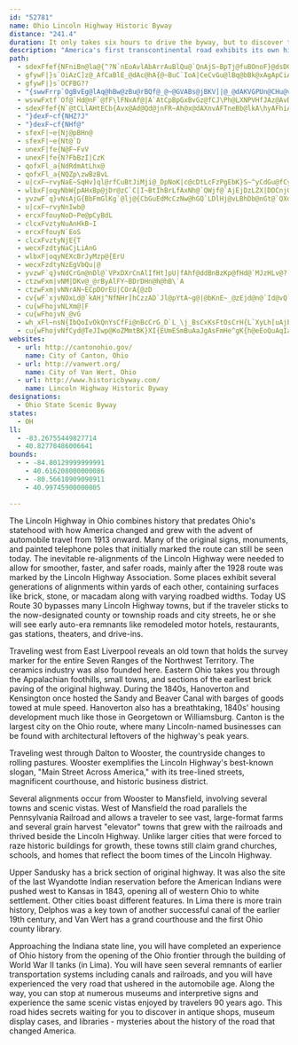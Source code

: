 ```yaml
---
id: "52781"
name: Ohio Lincoln Highway Historic Byway
distance: "241.4"
duration: It only takes six hours to drive the byway, but to discover the secrets of the byway, plan on spending two or three days on your trip.
description: "America's first transcontinental road exhibits its own history. From Indian moccasins to interstates, the Lincoln Highway has canal, railroad, vehicle, recreational, agricultural, and industrial history. Each town along the byway offers gems of the Lincoln Highway: old motor hotels, restaurants, signs, and Lincoln-named businesses. Along the way, original signage, monuments, and markers commemorate this road. Until the advent of the interstate highway system, this is how America traveled by car."
path:
  - sdexFfef{NFniBn@la@{^?N`nEoAvlAbArrAuBlQu@`QnAjS~BpTj@fuBOnoF}@dsDGvnA~@rgB}AvkEKtbCGdjBk@hmDw@xsC_BpoEM|z@yCtIJv{@lBzReAjoAl@nfCz@t}EPhrFUllFe@vlFw@`xB\ppBMdvBtAjvBbA~uB`AjgBrVhNrI`KxE~IrCrJbC`MhAlUq@hP^rfBExi@D`g@j@d{EKtKoAxe@GbLV|VnAv`@R|HDpHb@viD?ps@N`fAJtUHpx@YfSm@nNy@`NyBtSyCxRmj@f~CmBfLeAzHgA`K{AtR]hHa@`OIbW~@hzDH`t@YtG_@~DsNvoAUrEKdHTdzI?tTOpKw@fJe@jDo@dDoBbHaEdKs@lA_GnIiN`O_WbZyItJkAdAiRjTgc@~e@wKdNsG`K_KzP}ErHaPvWiQbZiBzDsAxDcBxGsAfHk@bFW|CUlIUxd@MjJGj\DlxAEd`BNlr@J~zBEv`@TpcBEzWH|INdGd@tGr@lFrB`K|EnNxArFdAxFXzBr@xJNfDDjX_@duFEv\ObJg@`J{@lIm@`EkBfJgE|MsElKaEjHsGnI{g@nf@qAdB}CxFmBdFwApFq@dE_@jDW|EuB~fFUvVc@bu@s@tT_BbTwCjWk_@zkCgIpj@o@rDiDpXkFj^oBtLsCvNcD`NcB~FiBfGgEhMqEfLcFtKsEzIsW~c@}A~B_Sx]wGnK{Ybg@kp@riAkOdWocB`vC}FnJeN`RqItMcZzj@cSj`@mr@tqAwQj\oM|SkIxNeOzZ_V|_@mNtWePpWoDlGo^ts@}IdPkD`I{B`H{BdIkKh]cMlc@
  - gfywF|}s`OiAzC]z@_AfCaBlE_@dAc@hA{@~BuC`IoA|CeCvGu@lBq@bBk@xAgApCiAvCq@jBUp@kAbDIPmAjDUn@Wn@Uh@eBxEMXCFiBbFUj@_@bAk@~ACDi@tACFSj@IRWp@[v@iArCw@nBm@~Au@jB}A`E_A~BQd@kA|CuAlD{@|BsAnDQb@O`@y@xB[x@e@lAw@xBa@fAm@~AYx@eCbHc@pAYv@Yt@Wp@Un@{AdEk@zAM`@q@rBg@hBY~@c@xBKh@Id@I^G^Kr@Kv@WjBGp@WbCE^UhBOfAKj@Mr@CLAD]`BYlA_@zAUv@Wz@Qh@ITi@xAe@rA[t@Ob@g@rAyA~Dk@|Ac@vA]lAQ~@WhACJOx@[lBe@~Bc@tB]vAQl@M`@eAvCIXmBpFyBlG}EjNk@~AITWr@eA|CYt@i@|A{DzKcFvNeB`FSj@{DzKgDvJkAbDg@tAs@tBs@tBcAtCaEhLSj@KZa@hAaApCaAnCe@vAg@tAoApDg@vAi@xAg@zA_AhC}@jC_AhC_AhC}@hC}@jC_AhCk@bBITKVkBlFu@vB_AjCeCbHSh@cAtCeAzCgAbDgA`Dy@|BaAlCsAxDyAdEYx@u@vBaApCyAdEaBxEmAjD{@dCa@jA{BnGqCbI}BrGkKfZ{E`Nc@lAqFzOcCbHg@zAwF~O_CnGmBtF{D`L{Mv_@sCdIoApDo@jBwBfGc@nAg@SWC}@Ee@C_C?{C?e@@M@W@kCDa@?kBABOmDCuB?yB@uB?eB?oBBuC@w@Dq@Ds@Fg@Fm@H]Dq@Lm@Lu@Rk@Vi@\s@h@Eh@
  - gfywF|}s`OCFBG??
  - "{swwFrrp`OgBvEg@lAq@hBw@zBu@rBQf@_@~@GVABs@jBKV]|@_@dAKVGPUn@CHu@vB_AhCMX_@|@sAvDQb@eAtCa@fA{@`CwB|Fk@zAKXQf@Uj@e@rAi@tAe@nAIV}@dCIRIPo@hBADQd@k@|AEJQf@i@zAIV_@`A"
  - wsvwFxtf`Of@`Hd@nF`@fF\lFNxAf@|A`AtCpBpGxBvGz@fCJ\Ph@LXNPVHfJAz@AvDA|@AhA?zCAfCAL?|D?bC?zB?@fFAlBBhBAdB?zAApDA|DAxD?pD@bE?pC?|@?nB?hBAzA@fJH??`@BtCAp@?hA?lB@tA?jF?nC?xBAjA?r@?T@^@t@HtCFpCDz@D~AB`ABp@?PANPjGFjB?T?PE\m@lD{GAaB?oB?yB@wA?oB@_B@kB@q@Aq@EoAO}@O}@So@Io@I_@Co@Ac@Ba@Dw@Ls@Po@Zu@b@C@_@Zc@`@UV]d@Yd@o@jAYx@U~@Ml@_@fCQrAWfCa@zDM~@OlAIr@_@vBOn@YjAk@dBi@pAg@nAcBjDUb@O^y@~A_AjBg@hAs@xAuBtE?@gB~Dq@zAo@xA{AdDc@jA
  - sdexFfef{N`@tCLlAHtECb{Avx@Ad@Qd@jnFR~Ah@x@dAXnvAFTneBb@lkA\hyAFhiAGbYF~l@Apo@Oba@cAv{ANzMOdeAExC_@d`B]~}@Y|iEFdE^~Dx@tDxDzLn@fDRxBHxDJ`j@B~k@|KfH`ThLl`B|{@aEtOQzCO`{B]~nBO`D}@fHQzE@rBfAbPHvDDbKy@h|Eo@ppAgAxaB_@~dAjVJaBdyFEn@KP_@VeL`AzA|[\tAd_@x`@b@p@Jj@m@ffIEtEe@zPDnGbAbYmBFfArGNpBJtFe@pcBCdfDUpi@?li@ZfjBLlwBT`kBr@nNNh~Ab@`lB?pUd@rsAXrFd@rE~@bFbArDhA|CjInQzA|DvBvG|BlInf@p_Ch@zC^xDNdCLhFTzuAi@tv@_A~bADdDNfDrBbST`Iu@dzAS~NAzGHfDn@`Ih@tD|Jrm@zI`n@NdDDpXLjDZlD|DpW`I~~@Cl@zDxf@NzCI|FDtBrAnJhBtThCtOvE~i@
  - "}dexF~cf{NHZ?J"
  - "}dexF~cf{NHf@"
  - sfexF|~e{Nj@pBHn@
  - sfexF|~e{Nt@`D
  - unexF|fe{N@F~FvV
  - unexF|fe{N?FbBzI|CzK
  - qofxFl_a{NdRdmAtLhx@
  - qofxFl_a{NQZp\zwBzBvL
  - u|cxF~rvyNaE~SqHv]ql@rfCuBtJiMji@_DpNoK|c@cDtLcFzPgEbK}S~^yCdGu@fCy@rDm@hHAlVFbo@FrJd@nQx@|Mn@xHhQ`jBd@fHLxFPdhCB~mCNflA?~_@d@jeBHdx@NlHRpDh@bF~ClSjE|ZrTjwA
  - wlbxF|oqyNbW{pAHxBp@jDr@zC`C|I~BtIhBrLfAxNh@`QWjf@`AjEjDzLZX|DDCnjGsyAl@LrfG?ti@PhlARxvBgl@FB`YVv`EXziCTpjAPrdCRz{A{QYgDN_C^}DhAyDrBsClBwBxByBnC_CxD
  - yvzwF`q}vNsAjG{BbFmGlKg`@lj@{CbGuEdMcCzNw@hGQ`LDlHj@vLBhDb@nGt@`QXdP|B|nENhIh@jNhI~|A\xEnA|JhDfKhBhBWdMIhMmA|WmBtNiGtZoCrM}Hf_@_Hnc@eCj_Ao@jbAy@dm@kAl~@w@lfAuZriAkT`x@oT|^co@b`AYf|@Ef{AmAncB@lZ{@|Vi`@`~AcA~g@Bdt@Dn_Bh@pvCXz}BF~_ARxu@}IfTk`@fk@gWb_@mAtBuCxGy@fCcBtGm@pCiAbHYdDQrLEdQ@|y@IzRu@p`@o@ln@_@|PiAbz@x@zrFPlWfF}NbUicAdE_T
  - u|cxF~rvyNnIwb@
  - ercxFfouyNoD~Pe@pCyBdL
  - clcxFvztyNuAnHkB~I
  - ercxFfouyN`EoS
  - clcxFvztyNjE{T
  - wecxFzdtyNaCjLiAnG
  - wlbxF|oqyNEXcBrJyMzp@{ErU
  - wecxFzdtyNzEgVbQu|@
  - yvzwF`q}vNdCrGn@nDl@`VPxDXrCnAlIfHt]pU|fAhf@ddBnBzKp@fHd@`MJzHLv@?`HYznB_@fj@EjSq@`UQlC]xBuArGiBbHqKp_@kJp^}BrHe@fCYlDHde@t@|JfC`I|Vb|@nBfFlExJx@lCz@xEzH`i@xQ~cAn@dDfFbRjIj^bKxd@jBbJnG|YfD|TrFfa@fTxnAZjA|B`FlBfChAvBr@`Df@rDl@zF~@tF~Lba@n@tDJpEu@faALTxWZKbZg@|t@Ipa@Uxd@BxWuFtZiE|WiWjxAsSn~@oQjv@eHlOmL~U}c@n_A{@xAeG|HoB|CqXzh@wMbRgAdBcDtHu@dCmBrJ{If`@oAnGsBlPoBtMyAzNsOnmAiB`SmCbSq@fDsS`u@kLfc@oN|t@i@pAi@x@}u@|x@oDnDiBbCi@tAka@f|AYl@_HfJeAnBgIdKmGhJ}EfGmWD?rDYR?~A@~ABPXH@rMEhKExAKr@O~@gBfFsAjJu@`DgFxVuNru@
  - ctzwFxm|vNM|DKv@_@rByAlFY~BDrDHn@h@hB\`A
  - ctzwFxm|vNNrAN~ECpDOrEU|COrA{@zD
  - cv{wF`xjvNOxLd@`kAHj^NfNHr]hCzzAD`Jl@pYtA~g@|@bKnE~_@zEjd@n@`Id@vQ`Bh`AdAzd@HrL
  - cu{wFhojvNLXm@|F
  - cu{wFhojvN_@vG
  - wh_xFl~nsN{IbQoIvOkQnYsCfFi@nBcCrG_D`L_\j_BsCxKsFtOsCrH{L`XyLh[uAjE_L~`@u^tlA{Q`o@iB~GiMfa@iYjbAyMze@mHzUot@zxBqIvYy@`BeMnTiPxYqHjN_CzEi@xA_@hBU|BIrACpa@_Al_@OlK?vu@D`BRdBnEbV\jCJxBKzm@Cd|@L`HbBdi@JbIeAndDOlJi@|GGhD[v`DSvVEfo@J~Gq@nKmBrLsC|Q_EpUyAdIgEtVaD`U{Ft`@f{@j@fHtAhHbFlOfZhOz\lBzGbDvSh@fP^vd@^~b@Hf`AWz]d@`m@v@bf@`@fXJbFbBnSv@`FjCnIjNt\~BjDdVvb@`Txc@zUrg@bPbZzBfFbNx`@|Pjj@zQth@tH~ShZjo@pTxd@~LhWz^zr@rI~O|ObZtWrf@lUph@~Svb@pOr\~FlLtDtI
  - cu{wFhojvNfCyd@TeJIwp@KoZMmtBK}XI{EUmESmBuAaJgAsFmHe^gK{h@eEoQuAqIaNuq@y@iGIyEJ{F\{Cp@cE`BwE^_A|AsClLiRrCeFrB{EfBsGhAaI`@sF|AkXb@}O?qGIuEc@mKyA}OeBgKcBmIkY{oAcAeFa@iCi@kF_@cKD_KlBeb@rDq{@^wLrAwY`AoWR}MEmd@NevDEgKc@}Oo@mOw@gNWqIIaK?eIHoQTgIxByb@^}NJsHg@yjDIwVI_`AcAcsGL_E^mGdEy_@VyDH}F]ow@y@mqABsk@S_oCUwLsBw\w@uIee@qbDkMq~@q\m}BmA{Jc@gFk@uLUsiA?}}@HuEn@aInAwIbA{EbD}KfE{KzN_b@xCsM~@uH^mJDuKw@_jBa@}uAGao@JsDb@qEpK}p@rA{Fd@qCfDkU`@yFFgECaDU_Ey@iF_AwDwBsFwWua@cGqKyCgEmEwHmCeGsAgFy@oFU_Bc@gGKaJ@_EHsClEebANiHDgLKkIOaEo@uJcBsO}AcJsXwyAyAuH}@qDsWivAcBaKsAgJu@}Je@sKMuNDgI\sJNgD~@mLbBeMbBsJ|EiQhAgD|CuHxBsElDsGbDeFxr@qbA~CcFbDqGfBcEnAwDrAiExBmJrAsIj@{Fr@}KN_F?mKYiJU_D_@yEs@oF_CuNgBwG}FsQcFkNyBiIsAmHy@gGc@aHOgPJih@NuPVu{@IoI_@}Jo@sJw@mHmNw_AeE}^e@uHKuECaG|Aqn@d@cJRmBt@{ErAsF~EgNtFaNvFwQhA_Gh@{Dd@uE^qI?ap@O_UOeIc@kKmIejAi@sLiC}qA_A{[N}Gi@eJUoUyBqWoAaaCRw`@fLk_DfHw`BSsq@?cb@~Cw|@jC_q@jEagAcI}i@wLon@wBkM_Io_@{@kRwBgO?wQbLgh@f@w[rIey@bB_SfEgh@bB{r@rIk_AbBkWR{JwLk_AqKohAyEoaAsIgpA_IogA?sXrDc`@zEod@nAoFf@_IzEs]`BuSxBiRnA{ER_DRsD~C_XjH_l@nFw`@nA{ObBoU~Cgh@jCgEf@sp@vA{h@^aJjBoVf@gIJeDlAer@X_d@Dml@MkHxLBHmCXaEn@eEt@aDzIwWbAaEt@eFzi@qsExBqN|VssAdBoIfBoHbC}I~b@ivAtA}GfAgIf@gJPaKgEoo@HoNIuIUiEY{BiMoy@c@uDU_EA{DZeHx@aGx@_DlAiDxA_DxB{CbTaUrf@og@bCiBdCuAve@cR`HsDt^mTnCmC~@oAnA_C|AkE|@yDtMcv@`@gCNuCKsDiAaH]sDOuTUaGuB}TgCmMUmBI_B?aBZsEVyAZeAr@gBbDaHdC_EfEyDfDaC|S{PnAmANe@yBme@m@{BmDsJyBgFeQq^mYse@oHcMmNia@oOwa@wI_WWyARsDvEc]@wDiEmk@o@aKyCgo@OeGFgAReAfEwPnFiVH{@FkFDwXNaEj@aGbBmIjF_ZhDkLlAcFn@eEhAq[t@uIt@aGf@eHD{DKuG]mHk@kGMsEBuET_FlDiWTiFXcW^mCb@qBnAyChPa]j@mBVcBJyA^_SX{E~@sKl@mEzAmKdIqWb@_CDyBEeAsCyR]eDHsDr@iNIsCoB{Ps@sCs@cL_LO{@Y{bAe_BaKgNcB{F{EkSuBsKcD}^uFah@W{DCyBIqZIyBOsBsBgHQmC@{{@AgASqA}AcDwEmIuBeDiAaAsSmHsAy@oAeAgB{BoBwCu@{B_@_CSuFOmAu@}BcBuAoAi@cC{Am@y@u@_B_@gAYsBMeBHuH|Byc@hAmPHgC?sF_@uPm@}HyA{N_@kByAaGqFgL_AkCu@iCg@yCaAuPy@wLa@kIG_i@DaqCZcEp@_Fz@mFvBoLh@_G?{Bs@q\OaMW{E[sDu@yEyBkIDyz@NoTEiNGs@i@iAeDiFcBmDe@}As@iD_@{FOmHDmi@?qnANaI?_U|DgA~@_AfEwFdOkUzLwPjKaPdC{CvCyBdHcDnAUxAKzR_@zLg@tC?vIq@|JAxN_@vHqA~By@vDaBfGgDfGyFrFgHtJiPjAeBdG{HfEaE|FmEbXuNvDeBrCeBtQuJvCsBrEmEnCgD~GoLrE_Kj@gBzJuUfYoo@jMoZlCiKt@gEp@uINyIIaEs@cO_@gEiAuQUeGG{C`FMfDe@nC_Ad]w_A|D_MlGeQ|CeH|CwEvk@_g@nD}EfCaEx@mBbCiHx@sDfFcZ`L{q@|CuPtA{F|@_DtCiI~IyP`HwNdXki@pDwH~AqEbAmDlBiItAgJlAiLb@qINgH`A_Sl@mExBaKt_@_jArBmHbD{Hr@qAxAyB~C}CzEgDrAk@x@YhBQnEkAtX}HrC]hA?hDV|Et@dLbAbYl@pEEdASzNgF`FeApNeC~NgBjGgAhEqAvBaAlHwEjH}DzA_@jDWjOAhBRhB^~Ar@|Ax@lDfD`LhPx@bAbB|@x@NlBCnAa@x@c@bBiBzAyBpEeIlAaDnCaJ~AgInA_Dh@aCZsCByECo@OaCUcBM{AU}BEgACyA?iAMiBMs@C[uAkEo@sBu@iBo@uAo@_A{@_@SEuNeNuA_AwAaBEO
websites:
  - url: http://cantonohio.gov/
    name: City of Canton, Ohio
  - url: http://vanwert.org/
    name: City of Van Wert, Ohio
  - url: http://www.historicbyway.com/
    name: Lincoln Highway Historic Byway
designations:
  - Ohio State Scenic Byway
states:
  - OH
ll:
  - -83.26755449827714
  - 40.82778486006641
bounds:
  - - -84.80129999999991
    - 40.616208000000086
  - - -80.56610909090911
    - 40.99745900000005

---
```


The Lincoln Highway in Ohio combines history that predates Ohio's statehood with how America changed and grew with the advent of automobile travel from 1913 onward. Many of the original signs, monuments, and painted telephone poles that initially marked the route can still be seen today. The inevitable re-alignments of the Lincoln Highway were needed to allow for smoother, faster, and safer roads, mainly after the 1928 route was marked by the Lincoln Highway Association. Some places exhibit several generations of alignments within yards of each other, containing surfaces like brick, stone, or macadam along with varying roadbed widths. Today US Route 30 bypasses many Lincoln Highway towns, but if the traveler sticks to the now-designated county or township roads and city streets, he or she will see early auto-era remnants like remodeled motor hotels, restaurants, gas stations, theaters, and drive-ins.

Traveling west from East Liverpool reveals an old town that holds the survey marker for the entire Seven Ranges of the Northwest Territory. The ceramics industry was also founded here. Eastern Ohio takes you through the Appalachian foothills, small towns, and sections of the earliest brick paving of the original highway. During the 1840s, Hanoverton and Kensington once hosted the Sandy and Beaver Canal with barges of goods towed at mule speed. Hanoverton also has a breathtaking, 1840s' housing development much like those in Georgetown or Williamsburg. Canton is the largest city on the Ohio route, where many Lincoln-named businesses can be found with architectural leftovers of the highway's peak years.

Traveling west through Dalton to Wooster, the countryside changes to rolling pastures. Wooster exemplifies the Lincoln Highway's best-known slogan, "Main Street Across America," with its tree-lined streets, magnificent courthouse, and historic business district.

Several alignments occur from Wooster to Mansfield, involving several towns and scenic vistas. West of Mansfield the road parallels the Pennsylvania Railroad and allows a traveler to see vast, large-format farms and several grain harvest "elevator" towns that grew with the railroads and thrived beside the Lincoln Highway. Unlike larger cities that were forced to raze historic buildings for growth, these towns still claim grand churches, schools, and homes that reflect the boom times of the Lincoln Highway.

Upper Sandusky has a brick section of original highway. It was also the site of the last Wyandotte Indian reservation before the American Indians were pushed west to Kansas in 1843, opening all of western Ohio to white settlement. Other cities boast different features. In Lima there is more train history, Delphos was a key town of another successful canal of the earlier 19th century, and Van Wert has a grand courthouse and the first Ohio county library.

Approaching the Indiana state line, you will have completed an experience of Ohio history from the opening of the Ohio frontier through the building of World War II tanks (in Lima). You will have seen several remnants of earlier transportation systems including canals and railroads, and you will have experienced the very road that ushered in the automobile age. Along the way, you can stop at numerous museums and interpretive signs and experience the same scenic vistas enjoyed by travelers 90 years ago. This road hides secrets waiting for you to discover in antique shops, museum display cases, and libraries - mysteries about the history of the road that changed America.
